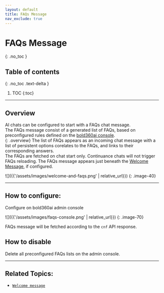 ```yaml
---
layout: default
title: FAQs Message
nav_exclude: true
---
```


# FAQs Message
{: .no_toc }

## Table of contents
{: .no_toc .text-delta }

1. TOC
{:toc}

---

## Overview
AI chats can be configured to start with a FAQs chat message.   
The FAQs message consist of a generated list of FAQs, based on preconfigured rules defined on the [bold360ai console](https://support.bold360.com/bold360/help/how-to-set-up-the-dynamic-faq-widget).   
{: .overview}
The list of FAQs appears as an incoming chat message with a list of persistent options corelates to the FAQs, and links to their corresponding answers.   
The FAQs are fetched on chat start only. Continuance chats will not trigger FAQs reloading.
The FAQs message appears just beneath the [Welcome Message](./welcome-message), if configured.

![]({{'/assets/images/welcome-and-faqs.png' | relative_url}})
{: .image-40}

---

## How to configure:
Configure on bold360ai admin console

![]({{'/assets/images/faqs-console.png' | relative_url}})
{: .image-70}

FAQs message will be fetched according to the `cnf` API response.
   
## How to disable
Delete all preconfigured FAQs lists on the admin console.

---

## Related Topics:
 - [`Welcome message`](./welcome-message)